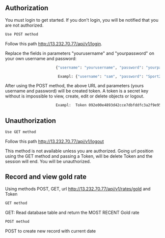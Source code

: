 ## Authorization

You must login to get started. If you don't login, you will be notified that you are not authorized.
```bash
Use POST method
```
Follow this path http://13.232.70.77/api/v1/login.

Replace the fields in parameters "yourusername" and "yourpassword" on your own username and password:
```bash
                       {"username": "yourusername", "password": "yourpassword"}

                        Exampl: {"username": "sam", "password": "Sport2100"}
```
After using the POST method, the above URL and parameters (yours username and password) will be created token.
A token is a secret key without is impossible to view, create, edit or delete objects or logout.
```bash
                       Exampl:  Token 092e00e4893d42cce7dbfddfc3a2f9e9508743d3
```

## Unauthorization
```bash
Use GET method
```
Follow this path http://13.232.70.77/api/v1/logout

This method is not available unless you are authorized.
Going url position using the GET method and passing a Token, will be delete Token and the session will end. You will be unauthorized.


## Record and view gold rate
Using methods POST, GET, url http://13.232.70.77/api/v1/rates/gold and Token

```bash
GET method
```
GET: Read database table and return the MOST RECENT Gold rate
```bash
POST method
```
POST to create new record with current date
